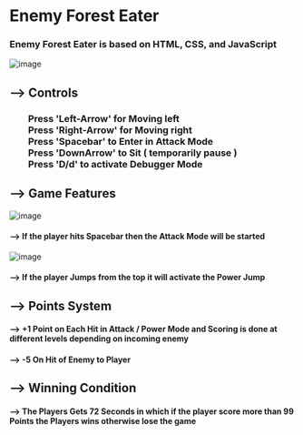 # Enemy Forest Eater

### Enemy Forest Eater is based on HTML, CSS, and JavaScript

![image](https://user-images.githubusercontent.com/65014926/190911141-868f2a95-8ba4-4993-b576-39b7c0043a2d.png)


## --> Controls

### &emsp;&emsp;Press 'Left-Arrow' for Moving left<br>&emsp;&emsp;Press 'Right-Arrow' for Moving right<br>&emsp;&emsp;Press 'Spacebar' to Enter in Attack Mode<br>&emsp;&emsp;Press 'DownArrow' to Sit ( temporarily  pause ) <br>&emsp;&emsp;Press 'D/d' to activate Debugger Mode <br>


## --> Game Features

![image](https://user-images.githubusercontent.com/65014926/190911177-538462eb-2cc2-4043-a41e-9fae4d552fba.png)



####  --> If the player hits Spacebar then the Attack Mode will be started



![image](https://user-images.githubusercontent.com/65014926/190911272-b7c5aed6-4249-40e6-9c91-8980020bbff8.png)

####  --> If the player Jumps from the top it will activate the Power Jump


## --> Points System

#### -->  +1 Point on Each Hit in Attack / Power Mode and Scoring is done at different levels depending on incoming enemy

#### -->  -5 On Hit of Enemy to Player


## --> Winning  Condition

#### --> The Players Gets 72 Seconds in which if the player score more than 99 Points the Players wins otherwise lose the game
